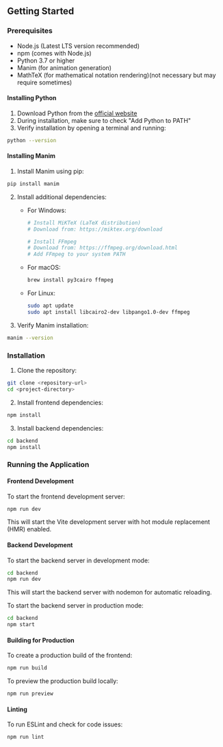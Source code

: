 ## Getting Started

### Prerequisites
- Node.js (Latest LTS version recommended)
- npm (comes with Node.js)
- Python 3.7 or higher
- Manim (for animation generation)
- MathTeX (for mathematical notation rendering)(not necessary but may require sometimes)

#### Installing Python
1. Download Python from the [official website](https://www.python.org/downloads/)
2. During installation, make sure to check "Add Python to PATH"
3. Verify installation by opening a terminal and running:
```bash
python --version
```

#### Installing Manim
1. Install Manim using pip:
```bash
pip install manim
```

2. Install additional dependencies:
   - For Windows:
     ```bash
     # Install MiKTeX (LaTeX distribution)
     # Download from: https://miktex.org/download
     
     # Install FFmpeg
     # Download from: https://ffmpeg.org/download.html
     # Add FFmpeg to your system PATH
     ```
   - For macOS:
     ```bash
     brew install py3cairo ffmpeg
     ```
   - For Linux:
     ```bash
     sudo apt update
     sudo apt install libcairo2-dev libpango1.0-dev ffmpeg
     ```

3. Verify Manim installation:
```bash
manim --version
```


### Installation

1. Clone the repository:
```bash
git clone <repository-url>
cd <project-directory>
```

2. Install frontend dependencies:
```bash
npm install
```

3. Install backend dependencies:
```bash
cd backend
npm install

```

### Running the Application

#### Frontend Development
To start the frontend development server:
```bash
npm run dev
```
This will start the Vite development server with hot module replacement (HMR) enabled.

#### Backend Development
To start the backend server in development mode:
```bash
cd backend
npm run dev
```
This will start the backend server with nodemon for automatic reloading.

To start the backend server in production mode:
```bash
cd backend
npm start
```

#### Building for Production
To create a production build of the frontend:
```bash
npm run build
```

To preview the production build locally:
```bash
npm run preview
```

#### Linting
To run ESLint and check for code issues:
```bash
npm run lint
```

